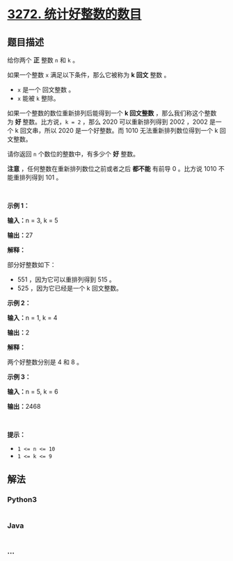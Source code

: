# [3272. 统计好整数的数目](https://leetcode.cn/problems/find-the-count-of-good-integers)

## 题目描述

<!-- 这里写题目描述 -->

<p>给你两个 <strong>正</strong>&nbsp;整数&nbsp;<code>n</code> 和&nbsp;<code>k</code>&nbsp;。</p>

<p>如果一个整数&nbsp;<code>x</code>&nbsp;满足以下条件，那么它被称为 <strong>k</strong><strong>&nbsp;回文</strong>&nbsp;整数&nbsp;。</p>

<ul>
	<li><code>x</code>&nbsp;是一个&nbsp;<span data-keyword="palindrome-integer">回文整数 。</span></li>
	<li><code>x</code>&nbsp;能被 <code>k</code>&nbsp;整除。</li>
</ul>

<p>如果一个整数的数位重新排列后能得到一个 <strong>k 回文整数</strong>&nbsp;，那么我们称这个整数为&nbsp;<strong>好 </strong>整数。比方说，<code>k = 2</code>&nbsp;，那么&nbsp;2020 可以重新排列得到 2002 ，2002 是一个 k 回文串，所以 2020 是一个好整数。而 1010 无法重新排列数位得到一个 k 回文整数。</p>

<p>请你返回 <code>n</code>&nbsp;个数位的整数中，有多少个 <strong>好</strong>&nbsp;整数。</p>

<p><b>注意</b>&nbsp;，任何整数在重新排列数位之前或者之后 <strong>都不能</strong> 有前导 0 。比方说 1010 不能重排列得到&nbsp;101 。</p>

<p>&nbsp;</p>

<p><strong class="example">示例 1：</strong></p>

<div class="example-block">
<p><span class="example-io"><b>输入：</b>n = 3, k = 5</span></p>

<p><span class="example-io"><b>输出：</b>27</span></p>

<p><b>解释：</b></p>

<p>部分好整数如下：</p>

<ul>
	<li>551 ，因为它可以重排列得到 515 。</li>
	<li>525 ，因为它已经是一个 k 回文整数。</li>
</ul>
</div>

<p><strong class="example">示例 2：</strong></p>

<div class="example-block">
<p><span class="example-io"><b>输入：</b>n = 1, k = 4</span></p>

<p><span class="example-io"><b>输出：</b>2</span></p>

<p><strong>解释：</strong></p>

<p>两个好整数分别是 4 和 8 。</p>
</div>

<p><strong class="example">示例 3：</strong></p>

<div class="example-block">
<p><span class="example-io"><b>输入：</b>n = 5, k = 6</span></p>

<p><span class="example-io"><b>输出：</b>2468</span></p>
</div>

<p>&nbsp;</p>

<p><strong>提示：</strong></p>

<ul>
	<li><code>1 &lt;= n &lt;= 10</code></li>
	<li><code>1 &lt;= k &lt;= 9</code></li>
</ul>


## 解法

<!-- 这里可写通用的实现逻辑 -->

<!-- tabs:start -->

### **Python3**

<!-- 这里可写当前语言的特殊实现逻辑 -->

```python

```

### **Java**

<!-- 这里可写当前语言的特殊实现逻辑 -->

```java

```

### **...**

```

```

<!-- tabs:end -->
